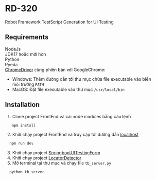 # RD-320

Robot Framework TestScript Generation for UI Testing

## Requirements
NodeJs  
JDK17 hoặc mới hơn  
Python  
Pyeda  
[ChromeDriver](https://chromedriver.chromium.org/) cùng phiên bản với GoogleChrome:
- Windows: Thêm đường dẫn tới thư mục chứa file executable vào biến môi trường `PATH`
- MacOS: Đặt file executable vào thư mục `/usr/local/bin`

## Installation

1. Clone project FrontEnd và cài node modules bằng câu lệnh

```bash
   npm install
```
2. Khởi chạy project FrontEnd và truy cập tới đường dẫn [localhost](http://localhost:5173/)

```bash
  npm run dev
```

3. Khởi chạy project [SpringbootUITestingForm](https://github.com/atsayu/SpringbootUITestingForm)
4. Khởi chạy project [LocatorDetector](https://github.com/atsayu/TSDV_UITesting)
5. Mở terminal tại thư mục và chạy file `tb_server.py`
```bash
  python tb_server
```
